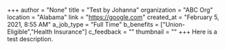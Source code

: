 +++
author = "None"
title = "Test by Johanna"
organization = "ABC Org"
location = "Alabama"
link = "https://google.com"
created_at = "February 5, 2021, 8:55 AM"
a_job_type = "Full Time"
b_benefits = ["Union-Eligible","Health Insurance"]
c_feedback = ""
thumbnail = ""
+++
Here is a test description.